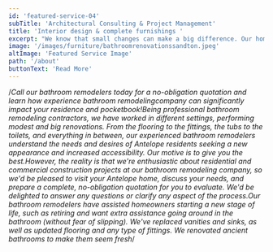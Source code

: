 ```yaml
---
id: 'featured-service-04'
subTitle: 'Architectural Consulting & Project Management'
title: 'Interior design & complete furnishings '
excerpt: "We know that small changes can make a big difference. Our home renovation service focuses on updating your interiors through core design elements such as flooring, lighting, ceilings, skirtings and doors to create a new design language. Working with an engineer, we manage the demolition and replacement process, and obtain the go ahead from body corporates if required.We also know that first impressions count. A renovated bathroom or well-dressed house can make all the difference when you’re renting or selling. If your Airbnb or rental property is in need of a makeover or you’re wanting to get a sale property market ready, we’ll manage the project from start to finish (we also offer a remote service if you live in a different city).If you’re looking to update your soft furnishings, our close working relationship with a leading interior decorator allows us to assist with a full new room scheme. From cutlery and curtains to carefully selected wall hangings, we’ll work with you to ensure we find an aesthetic that matches your style and personality. "
image: '/images/furniture/bathroomrenovationssandton.jpeg'
altImage: 'Featured Service Image'
path: '/about'
buttonText: 'Read More'
---
```

/*Call our bathroom remodelers today for a no-obligation quotation and learn how experience bathroom remodelingcompany can significantly impact your residence and pocketbook!Being professional bathroom remodeling contractors, we have worked in different settings, performing modest and big renovations. From the flooring to the fittings, the tubs to the toilets, and everything in between, our experienced bathroom remodelers understand the needs and desires of Antelope residents seeking a new appearance and increased accessibility. Our motive is to give you the best.However, the reality is that we're enthusiastic about residential and commercial construction projects at our bathroom remodeling company, so we'd be pleased to visit your Antelope home, discuss your needs, and prepare a complete, no-obligation quotation for you to evaluate. We'd be delighted to answer any questions or clarify any aspect of the process.Our bathroom remodelers have assisted homeowners starting a new stage of life, such as retiring and want extra assistance going around in the bathroom (without fear of slipping). We've replaced vanities and sinks, as well as updated flooring and any type of fittings. We renovated ancient bathrooms to make them seem fresh*/
